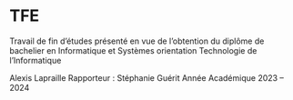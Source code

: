 # TFE

Travail de fin d’études présenté en vue de l’obtention du diplôme de bachelier en Informatique et Systèmes 
orientation Technologie de l’Informatique

Alexis Lapraille
Rapporteur : Stéphanie Guérit
Année Académique 2023 – 2024

